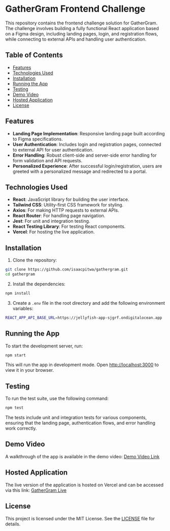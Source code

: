 # GatherGram Frontend Challenge

This repository contains the frontend challenge solution for GatherGram. The challenge involves building a fully functional React application based on a Figma design, including landing pages, login, and registration flows, while connecting to external APIs and handling user authentication.

## Table of Contents

- [Features](#features)
- [Technologies Used](#technologies-used)
- [Installation](#installation)
- [Running the App](#running-the-app)
- [Testing](#testing)
- [Demo Video](#demo-video)
- [Hosted Application](#hosted-application)
- [License](#license)

## Features

- **Landing Page Implementation**: Responsive landing page built according to Figma specifications.
- **User Authentication**: Includes login and registration pages, connected to external API for user authentication.
- **Error Handling**: Robust client-side and server-side error handling for form validation and API requests.
- **Personalized Experience**: After successful login/registration, users are greeted with a personalized message and redirected to a portal.
  
## Technologies Used

- **React**: JavaScript library for building the user interface.
- **Tailwind CSS**: Utility-first CSS framework for styling.
- **Axios**: For making HTTP requests to external APIs.
- **React Router**: For handling page navigation.
- **Jest**: For unit and integration testing.
- **React Testing Library**: For testing React components.
- **Vercel**: For hosting the live application.

## Installation

1. Clone the repository:

```bash
git clone https://github.com/isaacpitwa/gathergram.git
cd gathergram
```

2. Install the dependencies:

```bash
npm install
```

3. Create a `.env` file in the root directory and add the following environment variables:

```bash
REACT_APP_API_BASE_URL=https://jellyfish-app-sjgrf.ondigitalocean.app
```

## Running the App

To start the development server, run:

```bash
npm start
```

This will run the app in development mode. Open [http://localhost:3000](http://localhost:3000) to view it in your browser.

## Testing

To run the test suite, use the following command:

```bash
npm test
```

The tests include unit and integration tests for various components, ensuring that the landing page, authentication flows, and error handling work correctly.

## Demo Video

A walkthrough of the app is available in the demo video: [Demo Video Link](https://www.loom.com/share/ead9b61b05a546a3b0969c829844cad1?sid=5ef910bf-2613-49fc-989e-177e078dad33)

## Hosted Application

The live version of the application is hosted on Vercel and can be accessed via this link: [GatherGram Live](#)

## License

This project is licensed under the MIT License. See the [LICENSE](LICENSE) file for details.
